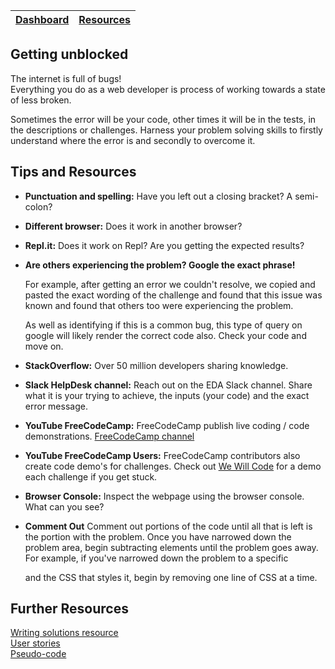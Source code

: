 [Dashboard](../README.md) | [Resources ](README.md) |
------------|----------|

## Getting unblocked 

The internet is full of bugs!\
Everything you do as a web developer is process of working towards a state of less broken. 

Sometimes the error will be your code, other times it will be in the tests, in the descriptions or challenges.
Harness your problem solving skills to firstly understand where the error is and secondly to overcome it. 

## Tips and Resources 

- __Punctuation and spelling:__  Have you left out a closing bracket? A semi-colon?  
- __Different browser:__  Does it work in another browser?  
- __Repl.it:__ Does it work on Repl? Are you getting the expected results? 
- __Are others experiencing the problem? Google the exact phrase!__ 
    
    For example, after getting an error we couldn't resolve, we copied and pasted the exact wording of the challenge and found that this issue was known and found that others too were experiencing the problem.

    As well as identifying if this is a common bug, this type of query on google will likely render the correct code also. Check your code and move on. 

- __StackOverflow:__ Over 50 million developers sharing knowledge. 
- __Slack HelpDesk channel:__ Reach out on the EDA Slack channel. Share what it is your trying to achieve, the inputs (your code) and the exact error message. 
- __YouTube FreeCodeCamp:__ FreeCodeCamp publish live coding / code demonstrations. [FreeCodeCamp channel](https://www.youtube.com/channel/UC8butISFwT-Wl7EV0hUK0BQ)
- __YouTube FreeCodeCamp Users:__ FreeCodeCamp contributors also create code demo's for challenges. Check out [We Will Code](https://www.youtube.com/watch?v=2_rvr8EdhCg&list=PLF4Fpfzm6Ig3smsMQEqKRTAlgOdoee7AJ) for a demo each challenge if you get stuck.
- __Browser Console:__ Inspect the webpage using the browser console. What can you see?  
- __Comment Out__  Comment out portions of the code until all that is left is the portion with the problem. Once you have narrowed down the problem area, begin subtracting elements until the problem goes away. For example, if you've narrowed down the problem to a specific <div> and the CSS that styles it, begin by removing one line of CSS at a time.

## Further Resources 
[Writing solutions resource](writing-solutions.md)  
[User stories](user-stories.md) \
[Pseudo-code](pseudo-code.md)  
